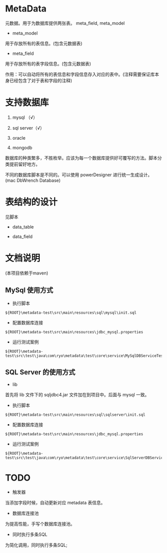 # MetaData

元数据。用于为数据库提供两张表。 meta_field, meta_model

- meta_model

用于存放所有的表信息。(包含元数据表)

- meta_field

用于存放所有的表字段信息。(包含元数据表)

作用：可以自动将所有的表信息和字段信息存入对应的表中。(注释需要保证库本身已经包含了对于表和字段的注释)

# 支持数据库

1. mysql （√）

2. sql server（√）

3. oracle

4. mongodb

数据库的种类繁多，不胜枚举。应该为每一个数据库提供好可覆写的方法。脚本分类提前留好地方。

不同的数据库脚本是不同的。可以使用 powerDesigner 进行统一生成设计。(mac DbWrench Database)

# 表结构的设计

见脚本

- data_table

- data_field

# 文档说明

(本项目依赖于maven)

## MySql 使用方式

- 执行脚本

```
${ROOT}\metadata-test\src\main\resources\sql\mysql\init.sql
```

- 配置数据库连接

```
${ROOT}\metadata-test\src\main\resources\jdbc_mysql.properties
```

- 运行测试案例

```
${ROOT}\metadata-test\src\test\java\com\ryo\metadata\test\core\service\MySqlDBServiceTest.java
```

## SQL Server 的使用方式

- lib 

首先将 lib 文件下的 sqljdbc4.jar 文件加在到项目中。后面与 mysql 一致。

- 执行脚本

```
${ROOT}\metadata-test\src\main\resources\sql\sqlserver\init.sql
```

- 配置数据库连接

```
${ROOT}\metadata-test\src\main\resources\jdbc_mysql.properties
```

- 运行测试案例

```
${ROOT}\metadata-test\src\test\java\com\ryo\metadata\test\core\service\SqlServerDBServiceTest.java
```


# TODO

- 触发器

当添加字段时候，自动更新对应 metadata 表信息。

- 数据库连接池

为提高性能，手写个数据库连接池。

- 同时执行多条SQL

为简化调用，同时执行多条SQL;

